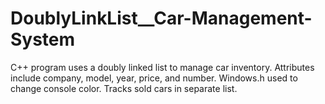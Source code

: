 # DoublyLinkList__Car-Management-System
C++ program uses a doubly linked list to manage car inventory. Attributes include company, model, year, price, and number. Windows.h used to change console color. Tracks sold cars in separate list.
